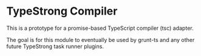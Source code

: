TypeStrong Compiler
===================

This is a prototype for a promise-based TypeScript compiler (tsc) adapter.

The goal is for this module to eventually be used by grunt-ts and any other future TypeStrong task runner plugins.
